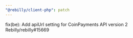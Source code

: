 ```yaml
---
"@rebilly/client-php": patch
---
```


fix(be): Add apiUrl setting for CoinPayments API version 2 Rebilly/rebilly#15669
